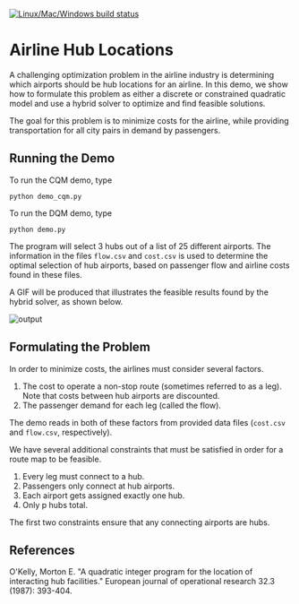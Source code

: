 [![Linux/Mac/Windows build status](
  https://circleci.com/gh/dwave-examples/airline-hubs.svg?style=svg)](
  https://circleci.com/gh/dwave-examples/airline-hubs)

# Airline Hub Locations

A challenging optimization problem in the airline industry is determining which
airports should be hub locations for an airline. In this demo, we show how to
formulate this problem as either a discrete or constrained quadratic model and
use a hybrid solver to optimize and find feasible solutions.

The goal for this problem is to minimize costs for the airline, while providing
transportation for all city pairs in demand by passengers.

## Running the Demo

To run the CQM demo, type

`python demo_cqm.py`

To run the DQM demo, type

`python demo.py`

The program will select 3 hubs out of a list of 25 different airports. The
information in the files `flow.csv` and `cost.csv` is used to determine the
optimal selection of hub airports, based on passenger flow and airline costs
found in these files.

A GIF will be produced that illustrates the feasible results found by the
hybrid solver, as shown below.

![output](readme_imgs/airline-hubs.gif)

## Formulating the Problem

In order to minimize costs, the airlines must consider several factors.

 1. The cost to operate a non-stop route (sometimes referred to as a leg). Note
that costs between hub airports are discounted.  
 2. The passenger demand for each leg (called the flow).

The demo reads in both of these factors from provided data files (`cost.csv`
and `flow.csv`, respectively).

We have several additional constraints that must be satisfied in order for a
route map to be feasible.

 1. Every leg must connect to a hub.  
 2. Passengers only connect at hub airports.  
 3. Each airport gets assigned exactly one hub.
 4. Only p hubs total.

The first two constraints ensure that any connecting airports are hubs.

## References

O'Kelly, Morton E. "A quadratic integer program for the location of interacting
hub facilities." European journal of operational research 32.3 (1987): 393-404.
